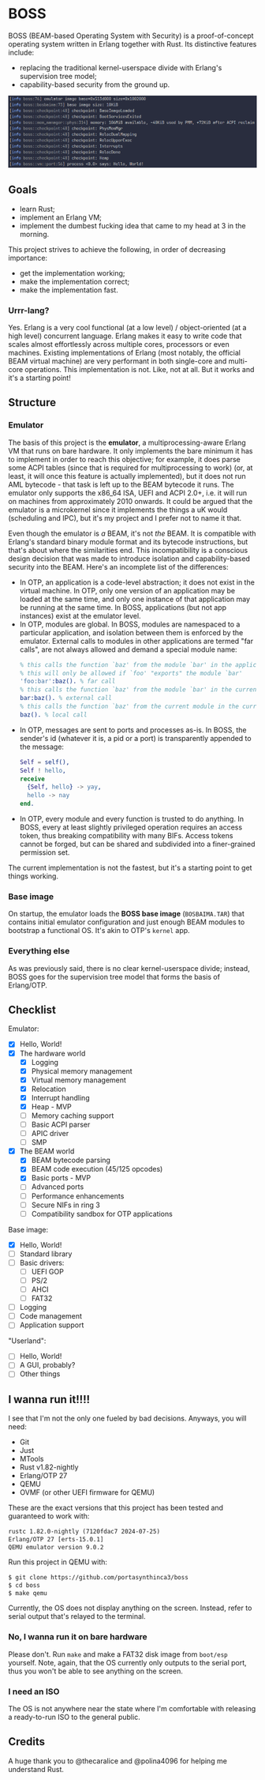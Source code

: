 # BOSS
BOSS (BEAM-based Operating System with Security) is a proof-of-concept operating
system written in Erlang together with Rust. Its distinctive features include:
  - replacing the traditional kernel-userspace divide with Erlang's supervision
    tree model;
  - capability-based security from the ground up.

![BOSS printing Hello, World from Erlang](demo/helloworld.png)

## Goals
  - learn Rust;
  - implement an Erlang VM;
  - implement the dumbest fucking idea that came to my head at 3 in the morning.

This project strives to achieve the following, in order of decreasing
importance:
  - get the implementation working;
  - make the implementation correct;
  - make the implementation fast.

### Urrr-lang?
Yes. Erlang is a very cool functional (at a low level) / object-oriented (at a
high level) concurrent language. Erlang makes it easy to write code that scales
almost effortlessly across multiple cores, processors or even machines. Existing
implementations of Erlang (most notably, the official BEAM virtual machine) are
very performant in both single-core and multi-core operations. This
implementation is not. Like, not at all. But it works and it's a starting point!

## Structure

### Emulator
The basis of this project is the **emulator**, a multiprocessing-aware Erlang VM
that runs on bare hardware. It only implements the bare minimum it has to
implement in order to reach this objective; for example, it does parse some ACPI
tables (since that is required for multiprocessing to work) (or, at least, it
will once this feature is actually implemented), but it does not run AML
bytecode - that task is left up to the BEAM bytecode it runs. The emulator only
supports the x86_64 ISA, UEFI and ACPI 2.0+, i.e. it will run on machines from
approximately 2010 onwards. It could be argued that the emulator is a
microkernel since it implements the things a uK would (scheduling and IPC), but
it's my project and I prefer not to name it that.

Even though the emulator is _a_ BEAM, it's not _the_ BEAM. It is compatible with
Erlang's standard binary module format and its bytecode instructions, but that's
about where the similarities end. This incompatibility is a conscious design
decision that was made to introduce isolation and capability-based security into
the BEAM. Here's an incomplete list of the differences:
  - In OTP, an application is a code-level abstraction; it does not exist in the
    virtual machine. In OTP, only one version of an application may be loaded at
    the same time, and only one instance of that application may be running at
    the same time. In BOSS, applications (but not app instances) exist at the
    emulator level.
  - In OTP, modules are global. In BOSS, modules are namespaced to a particular
    application, and isolation between them is enforced by the emulator.
    External calls to modules in other applications are termed "far calls", are
    not always allowed and demand a special module name:
    ```erl
    % this calls the function `baz' from the module `bar' in the application `foo'
    % this will only be allowed if `foo' "exports" the module `bar'
    'foo:bar':baz(). % far call
    % this calls the function `baz' from the module `bar' in the current app
    bar:baz(). % external call
    % this calls the function `baz' from the current module in the current app
    baz(). % local call
    ```
  - In OTP, messages are sent to ports and processes as-is. In BOSS, the
    sender's id (whatever it is, a pid or a port) is transparently appended to
    the message:
    ```erl
    Self = self(),
    Self ! hello,
    receive
      {Self, hello} -> yay,
      hello -> nay
    end.
    ```
  - In OTP, every module and every function is trusted to do anything. In BOSS,
    every at least slightly privileged operation requires an access token, thus
    breaking compatibility with many BIFs. Access tokens cannot be forged, but
    can be shared and subdivided into a finer-grained permission set.

The current implementation is not the fastest, but it's a starting point to get
things working.

### Base image
On startup, the emulator loads the **BOSS base image** (`BOSBAIMA.TAR`) that
contains initial emulator configuration and just enough BEAM modules to
bootstrap a functional OS. It's akin to OTP's `kernel` app.

### Everything else
As was previously said, there is no clear kernel-userspace divide; instead, BOSS
goes for the supervision tree model that forms the basis of Erlang/OTP.

## Checklist
Emulator:
  - [x] Hello, World!
  - [x] The hardware world
    - [x] Logging
    - [x] Physical memory management
    - [x] Virtual memory management
    - [x] Relocation
    - [x] Interrupt handling
    - [x] Heap - MVP
    - [ ] Memory caching support
    - [ ] Basic ACPI parser
    - [ ] APIC driver
    - [ ] SMP
  - [x] The BEAM world
    - [x] BEAM bytecode parsing
    - [x] BEAM code execution (45/125 opcodes)
    - [x] Basic ports - MVP
    - [ ] Advanced ports
    - [ ] Performance enhancements
    - [ ] Secure NIFs in ring 3
    - [ ] Compatibility sandbox for OTP applications

Base image:
  - [x] Hello, World!
  - [ ] Standard library
  - [ ] Basic drivers:
    - [ ] UEFI GOP
    - [ ] PS/2
    - [ ] AHCI
    - [ ] FAT32
  - [ ] Logging
  - [ ] Code management
  - [ ] Application support

"Userland":
  - [ ] Hello, World!
  - [ ] A GUI, probably?
  - [ ] Other things

## I wanna run it!!!!
I see that I'm not the only one fueled by bad decisions. Anyways, you will need:
  - Git
  - Just
  - MTools
  - Rust v1.82-nightly
  - Erlang/OTP 27
  - QEMU
  - OVMF (or other UEFI firmware for QEMU)

These are the exact versions that this project has been tested and guaranteed to
work with:
```
rustc 1.82.0-nightly (7120fdac7 2024-07-25)
Erlang/OTP 27 [erts-15.0.1]
QEMU emulator version 9.0.2
```

Run this project in QEMU with:
```shell
$ git clone https://github.com/portasynthinca3/boss
$ cd boss
$ make qemu
```

Currently, the OS does not display anything on the screen. Instead, refer to
serial output that's relayed to the terminal.

### No, I wanna run it on bare hardware
Please don't. Run `make` and make a FAT32 disk image from `boot/esp` yourself.
Note, again, that the OS currently only outputs to the serial port, thus you
won't be able to see anything on the screen.

### I need an ISO
The OS is not anywhere near the state where I'm comfortable with releasing a
ready-to-run ISO to the general public.

## Credits
A huge thank you to @thecaralice and @polina4096 for helping me understand Rust.
